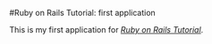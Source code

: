 #Ruby on Rails Tutorial: first application

This is my first application for [*Ruby on Rails Tutorial*](http://railstutorial.org/).